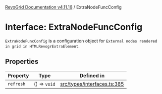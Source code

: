 [RevoGrid Documentation v4.11.16](README.md) / ExtraNodeFuncConfig

# Interface: ExtraNodeFuncConfig

`ExtraNodeFuncConfig` is a configuration object for `External nodes rendered in grid in HTMLRevogrExtraElement`.

## Properties

| Property | Type | Defined in |
| ------ | ------ | ------ |
| `refresh` | () => `void` | [src/types/interfaces.ts:385](https://github.com/revolist/revogrid/blob/763c92aaba8e74029a3eccde1c674251aae1a42c/src/types/interfaces.ts#L385) |

